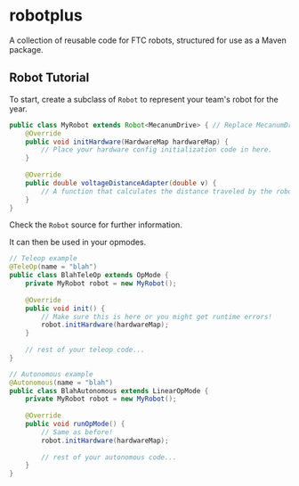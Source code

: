 # robotplus
A collection of reusable code for FTC robots, structured for use as a Maven package.

## Robot Tutorial
To start, create a subclass of `Robot` to represent your team's robot for the year. 
```java
public class MyRobot extends Robot<MecanumDrive> { // Replace MecanumDrive with whatever Drivetrain type your robot uses.
    @Override
    public void initHardware(HardwareMap hardwareMap) {
        // Place your hardware config initialization code in here.
    }
    
    @Override
    public double voltageDistanceAdapter(double v) {
        // A function that calculates the distance traveled by the robot in one second based on the battery voltage. 
    }
}
```
Check the `Robot` source for further information.

It can then be used in your opmodes.
```java
// Teleop example
@TeleOp(name = "blah")
public class BlahTeleOp extends OpMode {
    private MyRobot robot = new MyRobot();
    
    @Override
    public void init() {
        // Make sure this is here or you might get runtime errors!
        robot.initHardware(hardwareMap);
    }
    
    // rest of your teleop code...
}

// Autonomous example
@Autonomous(name = "blah")
public class BlahAutonomous extends LinearOpMode {
    private MyRobot robot = new MyRobot();
        
    @Override
    public void runOpMode() {
        // Same as before!
        robot.initHardware(hardwareMap);
        
        // rest of your autonomous code...
    }
}
```
